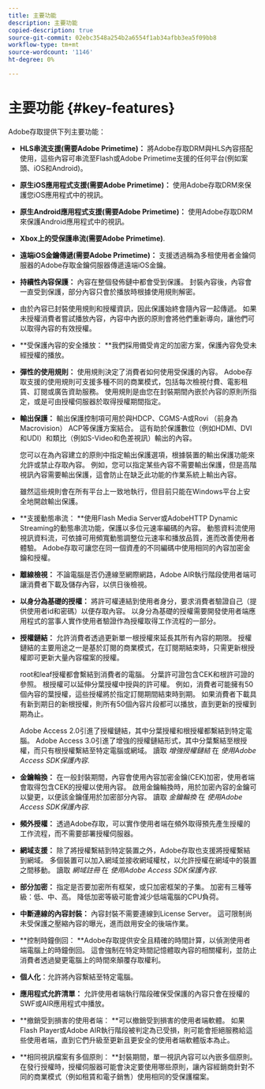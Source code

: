 ```yaml
---
title: 主要功能
description: 主要功能
copied-description: true
source-git-commit: 02ebc3548a254b2a6554f1ab34afbb3ea5f09bb8
workflow-type: tm+mt
source-wordcount: '1146'
ht-degree: 0%

---
```


# 主要功能 {#key-features}

Adobe存取提供下列主要功能：

* **HLS串流支援(需要Adobe Primetime)：** 將Adobe存取DRM與HLS內容搭配使用，這些內容可串流至Flash或Adobe Primetime支援的任何平台(例如案頭、iOS和Android)。
* **原生iOS應用程式支援(需要Adobe Primetime)：** 使用Adobe存取DRM來保護您iOS應用程式中的視訊。
* **原生Android應用程式支援(需要Adobe Primetime)：** 使用Adobe存取DRM來保護Android應用程式中的視訊。
* **Xbox上的受保護串流(需要Adobe Primetime)**.
* **遠端iOS金鑰傳遞(需要Adobe Primetime)：** 支援透過稱為多租使用者金鑰伺服器的Adobe存取金鑰伺服器傳遞遠端iOS金鑰。
* **持續性內容保護：** 內容在整個發佈鏈中都會受到保護。 封裝內容後，內容會一直受到保護，部分內容只會於播放時根據使用規則解密。
* 由於內容已封裝使用規則和授權資訊，因此保護始終會隨內容一起傳遞。 如果未授權消費者嘗試播放內容，內容中內嵌的原則會將他們重新導向，讓他們可以取得內容的有效授權。
* **受保護內容的安全播放： **我們採用備受肯定的加密方案，保護內容免受未經授權的播放。
* **彈性的使用規則：** 使用規則決定了消費者如何使用受保護的內容。 Adobe存取支援的使用規則可支援多種不同的商業模式，包括每次檢視付費、電影租賃、訂閱或廣告資助服務。 使用規則是由您在封裝期間內嵌於內容的原則所指定，或是可由授權伺服器於取得授權期間指定。
* **輸出保護：** 輸出保護控制項可用於與HDCP、CGMS-A或Rovi （前身為Macrovision） ACP等保護方案結合。 這有助於保護數位（例如HDMI、DVI和UDI）和類比（例如S-Video和色差視訊）輸出的內容。

  您可以在為內容建立的原則中指定輸出保護選項，根據裝置的輸出保護功能來允許或禁止存取內容。 例如，您可以指定某些內容不需要輸出保護，但是高階視訊內容需要輸出保護，這會防止在缺乏此功能的作業系統上輸出內容。

  雖然這些規則會在所有平台上一致地執行，但目前只能在Windows平台上安全地開啟輸出保護。

* **支援動態串流： **使用Flash Media Server或AdobeHTTP Dynamic Streaming的動態串流功能，保護以多位元速率編碼的內容。 動態資料流使用視訊資料流，可依據可用頻寬動態調整位元速率和播放品質，進而改善使用者體驗。 Adobe存取可讓您在同一個資產的不同編碼中使用相同的內容加密金鑰和授權。
* **離線檢視：** 不論電腦是否仍連線至網際網路，Adobe AIR執行階段使用者端可讓消費者下載及儲存內容，以供日後檢視。
* **以身分為基礎的授權：** 將許可權連結到使用者身分，要求消費者驗證自己（提供使用者id和密碼）以便存取內容。 以身分為基礎的授權需要開發使用者端應用程式的當事人實作使用者驗證作為授權取得工作流程的一部分。
* **授權鏈結：** 允許消費者透過更新單一根授權來延長其所有內容的期限。 授權鏈結的主要用途之一是基於訂閱的商業模式，在訂閱期結束時，只需更新根授權即可更新大量內容檔案的授權。

  root和leaf授權都會繫結到消費者的電腦。 分葉許可證包含CEK和根許可證的參照。 根授權可以延伸分葉授權中授與的許可權。 例如，消費者可能擁有50個內容的葉授權，這些授權將於指定訂閱期間結束時到期。 如果消費者下載具有新到期日的新根授權，則所有50個內容片段都可以播放，直到更新的授權到期為止。

  Adobe Access 2.0引進了授權鏈結，其中分葉授權和根授權都繫結到特定電腦。 Adobe Access 3.0引進了增強的授權鏈結形式，其中分葉繫結至根授權，而只有根授權繫結至特定電腦或網域。 讀取 *增強授權鏈結* 在 *使用Adobe Access SDK保護內容*.

* **金鑰輪換：** 在一般封裝期間，內容會使用內容加密金鑰(CEK)加密，使用者端會取得包含CEK的授權以使用內容。 啟用金鑰輪換時，用於加密內容的金鑰可以變更，以便該金鑰僅用於加密部分內容。 讀取 *金鑰輪換* 在 *使用Adobe Access SDK保護內容*.

* **頻外授權：** 透過Adobe存取，可以實作使用者端在頻外取得預先產生授權的工作流程，而不需要部署授權伺服器。
* **網域支援：** 除了將授權繫結到特定裝置之外，Adobe存取也支援將授權繫結到網域。 多個裝置可以加入網域並接收網域權杖，以允許授權在網域中的裝置之間移動。 讀取 *網域註冊* 在 *使用Adobe Access SDK保護內容*.

* **部分加密：** 指定是否要加密所有框架，或只加密框架的子集。 加密有三種等級：低、中、高。 降低加密等級可能會減少低端電腦的CPU負荷。
* **中斷連線的內容封裝：** 內容封裝不需要連線到License Server。 這可限制尚未受保護之壓縮內容的曝光，進而啟用安全的後端作業。
* **控制時鐘倒回： **Adobe存取提供安全且精確的時間計算，以偵測使用者端電腦上的時鐘倒回。 這會強制在特定時間記憶體取內容的相關權利，並防止消費者透過變更電腦上的時間來顛覆存取權利。
* **個人化**：允許將內容繫結至特定電腦。
* **應用程式允許清單：** 允許使用者端執行階段確保受保護的內容只會在授權的SWF或AIR應用程式中播放。
* **撤銷受到損害的使用者端： **可以撤銷受到損害的使用者端軟體。 如果Flash Player或Adobe AIR執行階段被判定為已受損，則可能會拒絕服務給這些使用者端，直到它們升級至更新且更安全的使用者端軟體版本為止。
* **相同視訊檔案有多個原則： **封裝期間，單一視訊內容可以內嵌多個原則。 在發行授權時，授權伺服器可能會決定要使用哪些原則，讓內容經銷商針對不同的商業模式（例如租賃和電子銷售）使用相同的受保護檔案。
